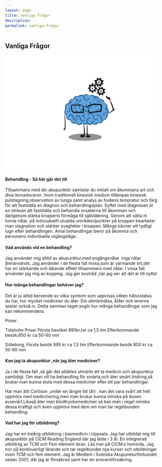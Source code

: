 ```yaml
---
layout: page
title: Vanliga Frågor
description:
permalink: vanliga-fragor
---
```


## Vanliga Frågor

<p><span class="image right"><img src="assets/images/orderlyicon1.png" alt="" /></span></p>


#### Behandling - Så här går det till

Tillsammans med din akupunktör samtalar du initialt om åkommans art och dina levnadsvanor. Inom traditionell kinesisk medicin tillämpas  kinesisk pulstagning,observation av tunga samt analys av hudens tempratur och färg för att fastställa en diagnos och behandlingsplan. Syftet med diagnosen är en strävan att fastställa och behandla orsakerna till åkomman och därigenom stärka kroppens förmåga till självläkning. Genom att sätta in tunna nålar, på indviuduellt utvalda områden/punkter på kroppen bearbetar man stagnation och stärker svagheter i kroppen. Många känner ett tydligt lugn efter behandlingen. Antal behandlingar beror på åkomma och personens individuella utgångsläge.


#### Vad används vid en behandling?

Jag använder mig alltid av akupunktur,med engångsnålar. Inga nålar återanvänds.
Jag använder i de flesta fall moxa,som är värmande ört,det har en stärkande och läkande effekt
tillsammans med nålar. I vissa fall använder jag mig av kopping. Jag ger kostråd ,när jag ser att det är till nytta!


<span class="image center"><i class="fa-plus-square"></i></span>

#### Hur många behandlingar behöver jag?

Det är ju alltid beroende av vilka symtom som uppvisas,vilken hälsostatus du har, hur mycket mediciner du äter. Din allmänhälsa, ålder och leverne spelar också in. Detta samman taget avgör hur många behandlingar som jag kan rekommendera.

Priser

Tidaholm
Priser Första besöket  895kr,tar ca 1,5 tim
Efterkommande besök,650 kr ca 50-60 min

Göteborg,
Första besök 995 kr ca 1,5 tim
Efterkommande besök 800 kr ca 50-60 min



<span class="image center"><i class="fa-plus-square"></i></span>


#### Kan jag ta akupunktur ,när jag äter mediciner?
Ja i de flesta fall ,så går det alldeles utmärkt att ta medicin och akupunktur samtidigt.
Om man vill ha behandling för smärta,och äter smärt lindring,så brukar man kunna sluta med dessa mediciner efter ett par behandlingar.

Har man ätit Cortison ,under en längre tid (år) , kan det vara svårt att helt upphöra med medicinering,men man brukar kunna minska på dosen avsevärt.Likaså äter man blodtrycksmediciner så kan man i regel minska dessa kraftigt och även upphöra med dem om man tar regelbunden behandling.

<span class="image center"><i class="fa-plus-square"></i></span>


#### Vad har jag för utbildning?

Jag har en treårig utbildning i basmedicin i Uppsala. Jag har utbildat mig till akupunktör på CICM Reading England där jag läste i 3 år. En integrerad utbildnig av TCM och Fem element läran. Läs mer på CICM:s hemsida. Jag tror på kontinuerligt lärande och tar regelbundet nya kurser och utbildningar inom TCM och fem element. Jag är Medlem i Svenska Akupunkturförbundet sedan 2001, där jag är försäkrad samt har en ansvarsförsäkring.
